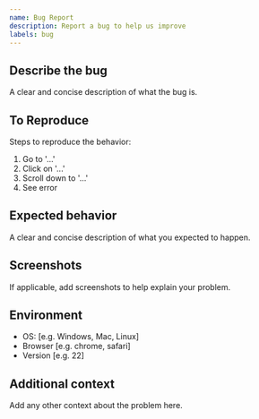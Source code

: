 ```yaml
---
name: Bug Report
description: Report a bug to help us improve
labels: bug
---
```


## Describe the bug

A clear and concise description of what the bug is.

## To Reproduce

Steps to reproduce the behavior:

1. Go to '...'
2. Click on '...'
3. Scroll down to '...'
4. See error

## Expected behavior

A clear and concise description of what you expected to happen.

## Screenshots

If applicable, add screenshots to help explain your problem.

## Environment

- OS: [e.g. Windows, Mac, Linux]
- Browser [e.g. chrome, safari]
- Version [e.g. 22]

## Additional context

Add any other context about the problem here.
